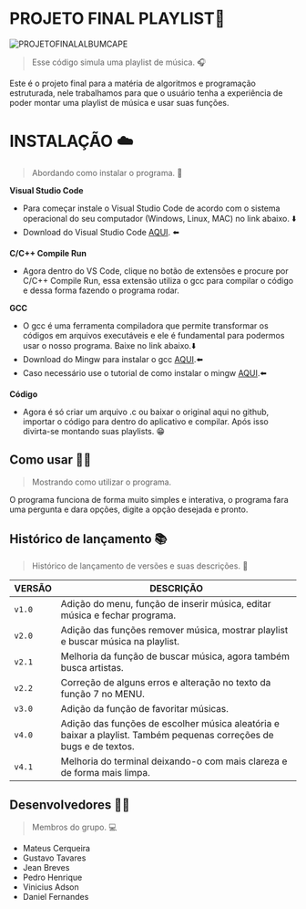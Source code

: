 # PROJETO FINAL PLAYLIST🎵
![PROJETOFINALALBUMCAPE](https://github.com/MateusCerqueiraG/PROJETO-FINAL-PLAYLIST/assets/129126812/dec93a4d-13ab-444f-a06a-df54dea2c755)
> Esse código simula uma playlist de música. 🎧

Este é o projeto final para a matéria de algoritmos e programação estruturada, nele trabalhamos para que o usuário tenha a experiência de poder montar uma playlist de música e usar suas funções.

# INSTALAÇÃO ☁️
>Abordando como instalar o programa. 👾

**Visual Studio Code**

- Para começar instale o Visual Studio Code de acordo com o sistema operacional do seu computador (Windows, Linux, MAC) no link abaixo. ⬇️
 - Download do Visual Studio Code [AQUI](https://code.visualstudio.com/download). ⬅️

**C/C++ Compile Run**
- Agora dentro do VS Code, clique no botão de extensões e procure por C/C++ Compile Run, essa extensão utiliza o gcc para compilar o código e dessa forma fazendo o programa rodar.

**GCC**
- O gcc é uma ferramenta compiladora que permite transformar os códigos em arquivos executáveis e ele é fundamental para podermos usar o nosso programa. Baixe no link abaixo.⬇️
- Download do Mingw para instalar o gcc [AQUI](https://sourceforge.net/projects/mingw/).⬅️
- Caso necessário use o tutorial de como instalar o mingw [AQUI](https://www.youtube.com/watch?v=BKsdbwGEsDM&t=232s).⬅️

**Código**
- Agora é só criar um arquivo .c ou baixar o original aqui no github, importar o código para dentro do aplicativo e compilar. Após isso divirta-se montando suas playlists. 😁

## Como usar 👨‍🏫
> Mostrando como utilizar o programa.

O programa funciona de forma muito simples e interativa, o programa fara uma pergunta e dara opções, digite a opção desejada e pronto.

## Histórico de lançamento 📚

>Histórico de lançamento de versões e suas descrições. 📜

|     VERSÃO     |DESCRIÇÃO
----------------|-
|`v1.0`|Adição do menu, função de inserir música, editar música e fechar programa.           |
|`v2.0`|Adição das funções remover música, mostrar playlist e buscar música na playlist.            |
|`v2.1`|Melhoria da função de buscar música, agora também busca artistas.|
|`v2.2`|Correção de alguns erros e alteração no texto da função 7 no MENU.|
|`v3.0`|Adição da função de favoritar músicas.|
|`v4.0`|Adição das funções de escolher música aleatória e baixar a playlist. Também pequenas correções de bugs e de textos.|
|`v4.1`|Melhoria do terminal deixando-o com mais clareza e de forma mais limpa.|

## Desenvolvedores 👨‍💻
>Membros do grupo. 💻
- Mateus Cerqueira
- Gustavo Tavares
- Jean Breves
- Pedro Henrique
- Vinicius Adson
- Daniel Fernandes
